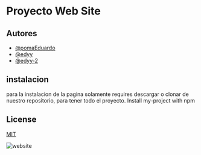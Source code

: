 
# Proyecto Web Site

## Autores

- [@pomaEduardo](https://www.github.com/octokatherine)
- [@edyy](https://www.github.com/octokatherine)
- [@edyy-2](https://www.github.com/octokatherine)





## instalacion

para la instalacion de la pagina  solamente requires descargar o clonar de nuestro repositorio, para tener todo el proyecto.
Install my-project with npm
## License

[MIT](https://choosealicense.com/licenses/mit/)



![website](https://images-wixmp-530a50041672c69d335ba4cf.wixmp.com/templates/image/9068c4b31e8394dbfe11bdd6cc24f92f2574a195907aabf5f7c428b29588e796.jpg)

